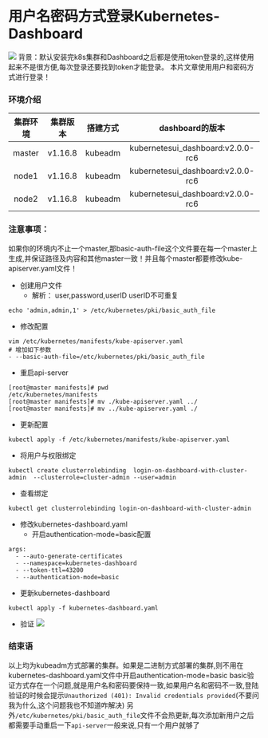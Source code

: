 # 用户名密码方式登录Kubernetes-Dashboard

![](https://imgkr.cn-bj.ufileos.com/4a22cd9f-9197-4b07-826f-ffc46445f53c.png)
背景：默认安装完k8s集群和Dashboard之后都是使用token登录的,这样使用起来不是很方便,每次登录还要找到token才能登录。
本片文章使用用户和密码方式进行登录！

### 环境介绍
|集群环境|集群版本|搭建方式|dashboard的版本|
|:--:|:--:|:--:|:--:|
|master|v1.16.8|kubeadm|kubernetesui_dashboard:v2.0.0-rc6|
|node1|v1.16.8|kubeadm|kubernetesui_dashboard:v2.0.0-rc6|
|node2|v1.16.8|kubeadm|kubernetesui_dashboard:v2.0.0-rc6|

### 注意事项：
如果你的环境内不止一个master,那basic-auth-file这个文件要在每一个master上生成,并保证路径及内容和其他master一致！并且每个master都要修改kube-apiserver.yaml文件！

- 创建用户文件
  - 解析：
    user,password,userID
    userID不可重复
```
echo 'admin,admin,1' > /etc/kubernetes/pki/basic_auth_file
```
- 修改配置
```
vim /etc/kubernetes/manifests/kube-apiserver.yaml
# 增加如下参数
- --basic-auth-file=/etc/kubernetes/pki/basic_auth_file
```
- 重启api-server
```
[root@master manifests]# pwd
/etc/kubernetes/manifests
[root@master manifests]# mv ./kube-apiserver.yaml ../
[root@master manifests]# mv ../kube-apiserver.yaml ./
```
- 更新配置
```
kubectl apply -f /etc/kubernetes/manifests/kube-apiserver.yaml
```
- 将用户与权限绑定
```
kubectl create clusterrolebinding  login-on-dashboard-with-cluster-admin  --clusterrole=cluster-admin --user=admin
```
- 查看绑定
```
kubectl get clusterrolebinding login-on-dashboard-with-cluster-admin
```
- 修改kubernetes-dashboard.yaml
  - 开启authentication-mode=basic配置
```
args:
  - --auto-generate-certificates
  - --namespace=kubernetes-dashboard
  - --token-ttl=43200
  - --authentication-mode=basic
```
- 更新kubernetes-dashboard
```
kubectl apply -f kubernetes-dashboard.yaml
```
- 验证
![](https://imgkr.cn-bj.ufileos.com/35dd1725-bb5d-43d4-95be-a8af54977e9f.png)
### 结束语
以上均为kubeadm方式部署的集群。如果是二进制方式部署的集群,则不用在kubernetes-dashboard.yaml文件中开启authentication-mode=basic
basic验证方式存在一个问题,就是用户名和密码要保持一致,如果用户名和密码不一致,登陆验证的时候会提示`Unauthorized (401): Invalid credentials provided`(不要问我为什么,这个问题我也不知道咋解决)
另外`/etc/kubernetes/pki/basic_auth_file`文件不会热更新,每次添加新用户之后都需要手动重启一下`api-server`一般来说,只有一个用户就够了